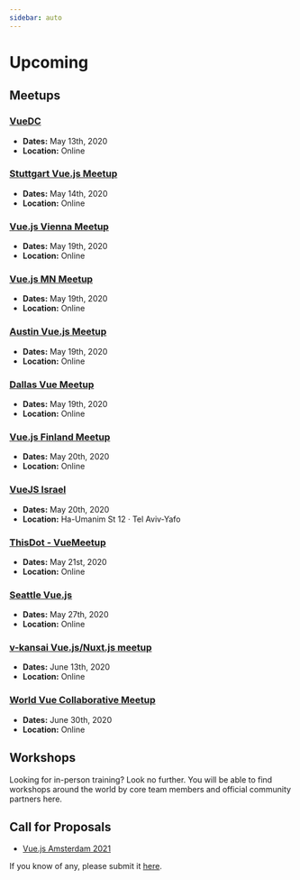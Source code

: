 ```yaml
---
sidebar: auto
---
```


# Upcoming

## Meetups

### [VueDC](https://www.meetup.com/Vue-DC/)

- **Dates:** May 13th, 2020
- **Location:** Online

### [Stuttgart Vue.js Meetup](https://www.meetup.com/Stuttgart-Vue-js-Meetup/)

- **Dates:** May 14th, 2020
- **Location:** Online

### [Vue.js Vienna Meetup](https://www.meetup.com/vuejsvienna/)

- **Dates:** May 19th, 2020
- **Location:** Online

### [Vue.js MN Meetup](https://www.meetup.com/mpls-vue/)

- **Dates:** May 19th, 2020
- **Location:** Online

### [Austin Vue.js Meetup](https://www.meetup.com/The-Austin-Vue-js-Meetup/)

- **Dates:** May 19th, 2020
- **Location:** Online

### [Dallas Vue Meetup](https://www.meetup.com/Dallas-Vue-Meetup/)

- **Dates:** May 19th, 2020
- **Location:** Online

### [Vue.js Finland Meetup](https://www.meetup.com/vuejs-finland/)

- **Dates:** May 20th, 2020
- **Location:** Online

### [VueJS Israel](https://www.meetup.com/vue-js/)

- **Dates:** May 20th, 2020
- **Location:** Ha-Umanim St 12 · Tel Aviv-Yafo

### [ThisDot - VueMeetup](https://www.vuemeetup.com/#/)

- **Dates:** May 21st, 2020
- **Location:** Online

### [Seattle Vue.js](https://www.meetup.com/SeattleVueJS/)

- **Dates:** May 27th, 2020
- **Location:** Online

### [v-kansai Vue.js/Nuxt.js meetup](https://vuekansai.connpass.com/)

- **Dates:** June 13th, 2020
- **Location:** Online

### [World Vue Collaborative Meetup](https://worldvue.io/)

- **Dates:** June 30th, 2020
- **Location:** Online

## Workshops

Looking for in-person training? Look no further. You will be able to find workshops around the world by core team members and official community partners here.

<EventsTimeline type="workshop" />

## Call for Proposals

- [Vue.js Amsterdam 2021](https://docs.google.com/forms/d/e/1FAIpQLScfb5mGcxCEO43iQ4ldUP2pG4vak2CWmiRQvkPJyfORkHGaXA/viewform)

If you know of any, please submit it [here](https://github.com/vuejs/events/issues/new?assignees=&labels=&template=cfp-submission.md&title=%5BCFP%5D).
